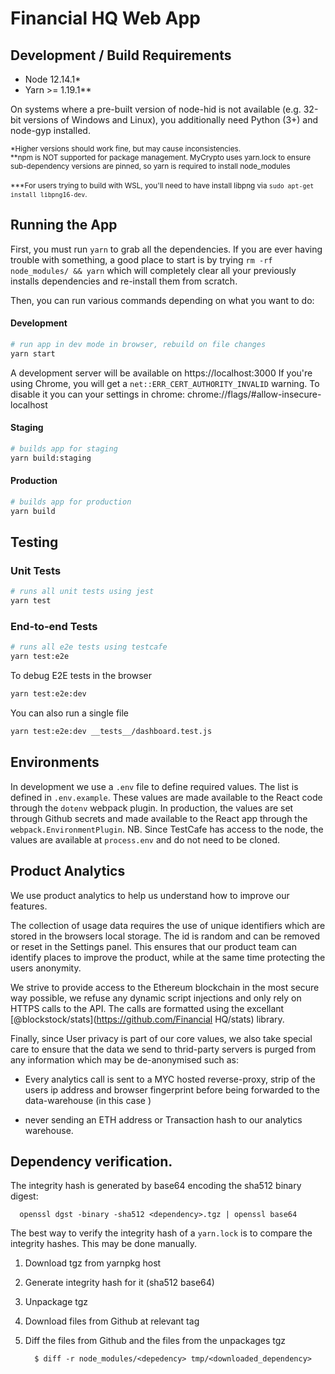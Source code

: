 # Financial HQ Web App

## Development / Build Requirements

- Node 12.14.1\*
- Yarn >= 1.19.1\*\*

On systems where a pre-built version of node-hid is not available (e.g. 32-bit versions of Windows and Linux), you additionally need Python (3+) and node-gyp installed.

<sub>\*Higher versions should work fine, but may cause inconsistencies.</sub>
<br />
<sub>\*\*npm is NOT supported for package management. MyCrypto uses yarn.lock to ensure sub-dependency versions are pinned, so yarn is required to install node_modules</sub>
<br />
<br />
<sub>\*\*\*For users trying to build with WSL, you'll need to have install libpng via `sudo apt-get install libpng16-dev`.</sub>

## Running the App

First, you must run `yarn` to grab all the dependencies. If you are ever having trouble with something, a good place to start is by trying `rm -rf node_modules/ && yarn` which will completely clear all your previously installs dependencies and re-install them from scratch.

Then, you can run various commands depending on what you want to do:

#### Development

```bash
# run app in dev mode in browser, rebuild on file changes
yarn start
```

A development server will be available on https://localhost:3000
If you're using Chrome, you will get a `net::ERR_CERT_AUTHORITY_INVALID` warning.
To disable it you can your settings in chrome: chrome://flags/#allow-insecure-localhost

#### Staging

```bash
# builds app for staging
yarn build:staging
```

#### Production

```bash
# builds app for production
yarn build
```

## Testing

### Unit Tests

```bash
# runs all unit tests using jest
yarn test
```

### End-to-end Tests

```bash
# runs all e2e tests using testcafe
yarn test:e2e
```

To debug E2E tests in the browser

```bash
yarn test:e2e:dev
```

You can also run a single file

```bash
yarn test:e2e:dev __tests__/dashboard.test.js
```

## Environments

In development we use a `.env` file to define required values. The list is defined in `.env.example`. These values are made available to the React code through the `dotenv` webpack plugin.
In production, the values are set through Github secrets and made available to the React app through the `webpack.EnvironmentPlugin`.
NB. Since TestCafe has access to the node, the values are available at `process.env` and do not need to be cloned.

## Product Analytics

We use product analytics to help us understand how to improve our features.

The collection of usage data requires the use of unique identifiers which are stored in the browsers local storage. The id is random and can be removed or reset in the Settings panel. This ensures that our product team can identify places to improve the product, while at the same time protecting the users anonymity.

We strive to provide access to the Ethereum blockchain in the most secure way possible, we refuse any dynamic script injections and only rely on HTTPS calls to the API. The calls are formatted using the excellant [@blockstock/stats](https://github.com/Financial HQ/stats) library.

Finally, since User privacy is part of our core values, we also take special care to ensure that the data we send to thrid-party servers is purged from any information which may be de-anonymised such as:

- Every analytics call is sent to a MYC hosted reverse-proxy, strip of the users ip address and browser fingerprint before being forwarded to the data-warehouse (in this case )

- never sending an ETH address or Transaction hash to our analytics warehouse.

## Dependency verification.

The integrity hash is generated by base64 encoding the sha512 binary digest:

```
  openssl dgst -binary -sha512 <dependency>.tgz | openssl base64
```

The best way to verify the integrity hash of a `yarn.lock` is to compare the integrity hashes. This may be done manually.

1. Download tgz from yarnpkg host
2. Generate integrity hash for it (sha512 base64)
3. Unpackage tgz
4. Download files from Github at relevant tag
5. Diff the files from Github and the files from the unpackages tgz

   ```
     $ diff -r node_modules/<depedency> tmp/<downloaded_dependency>
   ```
